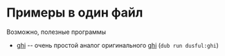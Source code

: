 # Примеры в один файл

Возможно, полезные программы

* [ghi](./ghi.d) -- очень простой аналог оригинального [ghi](https://github.com/stephencelis/ghi) (`dub run dusful:ghi`)
